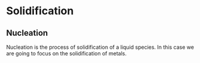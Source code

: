 # Solidification

## Nucleation
Nucleation is the process of solidification of a liquid species. In this case we are going to focus on the solidification of metals.
